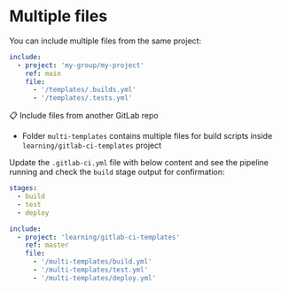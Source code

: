 # Multiple files
You can include multiple files from the same project:

```yaml
include:
  - project: 'my-group/my-project'
    ref: main
    file:
      - '/templates/.builds.yml'
      - '/templates/.tests.yml'
```

📋 Include files from another GitLab repo
- Folder `multi-templates` contains multiple files for build scripts inside `learning/gitlab-ci-templates` project

Update the `.gitlab-ci.yml` file with below content and see the pipeline running and check the `build` stage output for confirmation:

```yaml
stages:
  - build
  - test
  - deploy

include:
  - project: 'learning/gitlab-ci-templates'
    ref: master
    file: 
      - '/multi-templates/build.yml'
      - '/multi-templates/test.yml'
      - '/multi-templates/deploy.yml'

```